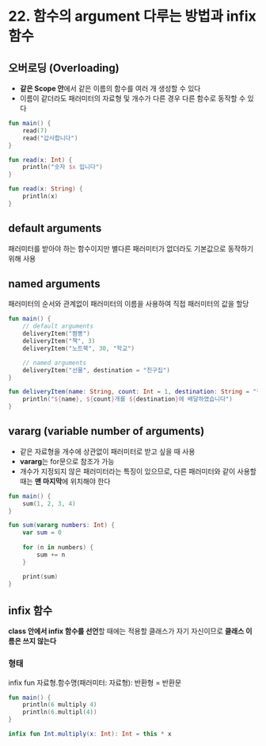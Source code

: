 # 22. 함수의 argument 다루는 방법과 infix 함수

## 오버로딩 (Overloading)
- **같은 Scope 안**에서 같은 이름의 함수를 여러 개 생성할 수 있다
- 이름이 같더라도 패러미터의 자료형 및 개수가 다른 경우 다른 함수로 동작할 수 있다

```kotlin
fun main() {
    read(7)
    read("갑사합니다")
}

fun read(x: Int) {
    println("숫자 $x 입니다")
}

fun read(x: String) {
    println(x)
}
```

## default arguments
패러미터를 받아야 하는 함수이지만 별다른 패러미터가 없더라도 기본값으로 동작하기 위해 사용

## named arguments
패러미터의 순서와 관계없이 패러미터의 이름을 사용하여 직접 패러미터의 값을 할당

```kotlin
fun main() {
    // default arguments
    deliveryItem("짬뽕")
    deliveryItem("책", 3)
    deliveryItem("노트북", 30, "학교")

    // named arguments
    deliveryItem("선물", destination = "친구집")
}

fun deliveryItem(name: String, count: Int = 1, destination: String = "집") {
    println("${name}, ${count}개를 ${destination}에 배달하였습니다")
}
```

## vararg (variable number of arguments)
- 같은 자료형을 개수에 상관없이 패러미터로 받고 싶을 때 사용
- **vararg**는 for문으로 참조가 가능
- 개수가 지정되지 않은 패러미터라는 특징이 있으므로, 다른 패러미터와 같이 사용할 때는 **맨 마지막**에 위치해야 한다

```kotlin
fun main() {
    sum(1, 2, 3, 4)
}

fun sum(vararg numbers: Int) {
    var sum = 0
    
    for (n in numbers) {
        sum += n
    }

    print(sum)
}
```

## infix 함수
**class 안에서 infix 함수를 선언**할 때에는 적용할 클래스가 자기 자신이므로 **클래스 이름은 쓰지 않는다**

### 형태
infix fun 자료형.함수명(패러미터: 자료형): 반환형 = 반환문

```kotlin
fun main() {
    println(6 multiply 4)
    println(6.multipl(4))
}

infix fun Int.multiply(x: Int): Int = this * x
```